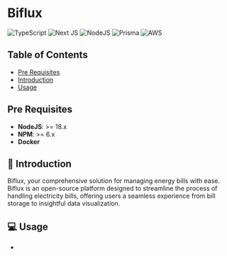 # Biflux

![TypeScript](https://img.shields.io/badge/typescript-%23007ACC.svg?style=for-the-badge&logo=typescript&logoColor=white)
![Next JS](https://img.shields.io/badge/Next-black?style=for-the-badge&logo=next.js&logoColor=white)
![NodeJS](https://img.shields.io/badge/node.js-%3E=18.x-green?style=for-the-badge&logo=node.js&logoColor=white)
![Prisma](https://img.shields.io/badge/Prisma-3.x-3982CE?style=for-the-badge&logo=Prisma&logoColor=white)
![AWS](https://img.shields.io/badge/AWS-%23FF9900.svg?style=for-the-badge&logo=amazon-aws&logoColor=white)

## Table of Contents
- [Pre Requisites](#Pre-requisites)
- [Introduction](#📜-Introduction)
- [Usage](#💻-Usage)

## Pre Requisites

- **NodeJS**: >= 18.x
- **NPM**: >= 6.x
- **Docker**

## 📜 Introduction

Biflux, your comprehensive solution for managing energy bills with ease. Biflux is an open-source platform designed to streamline the process of handling electricity bills, offering users a seamless experience from bill storage to insightful data visualization.

  
## 💻 Usage

- 